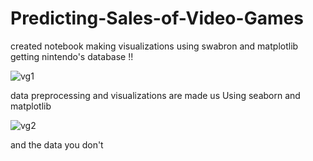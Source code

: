 # Predicting-Sales-of-Video-Games
created notebook
making visualizations using swabron and matplotlib
getting nintendo's database !!

![vg1](https://user-images.githubusercontent.com/73397927/154604801-c2bf2297-7cd7-49ce-967e-f9944850d06a.jpg)

data preprocessing and visualizations are made us
Using seaborn and matplotlib


![vg2](https://user-images.githubusercontent.com/73397927/154858451-324b57b6-9f9c-49c7-bc1b-91f2f1f3349e.jpg)

and the data you don't
